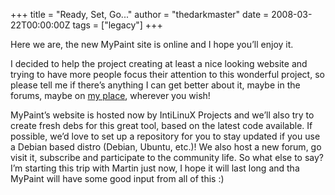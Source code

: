 +++
title = "Ready, Set, Go..."
author = "thedarkmaster"
date = 2008-03-22T00:00:00Z
tags = ["legacy"]
+++

Here we are, the new MyPaint site is online and I hope you’ll enjoy it.

I decided to help the project creating at least a nice looking website 
and trying to have more people focus their attention to this wonderful 
project, so please tell me if there’s anything I can get better about 
it, maybe in the forums, maybe on [my place](https://thedarkmaster.wordpress.com/),
wherever you wish!

MyPaint’s website is hosted now by IntiLinuX Projects and we’ll also 
try to create fresh debs for this great tool, based on the latest code 
available. If possible, we’d love to set up a repository for you to 
stay updated if you use a Debian based distro (Debian, Ubuntu, etc.)! 
We also host a new forum, go visit it, subscribe and participate to the 
community life. So what else to say? I’m starting this trip with Martin 
just now, I hope it will last long and tha MyPaint will have some good 
input from all of this :) 

